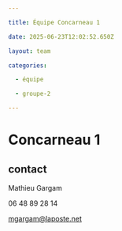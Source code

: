 ```yaml
---

title: Équipe Concarneau 1

date: 2025-06-23T12:02:52.650Z

layout: team

categories:

  - équipe

  - groupe-2

---
```


# Concarneau 1



## contact 

Mathieu Gargam

 06 48 89 28 14

mgargam@laposte.net

